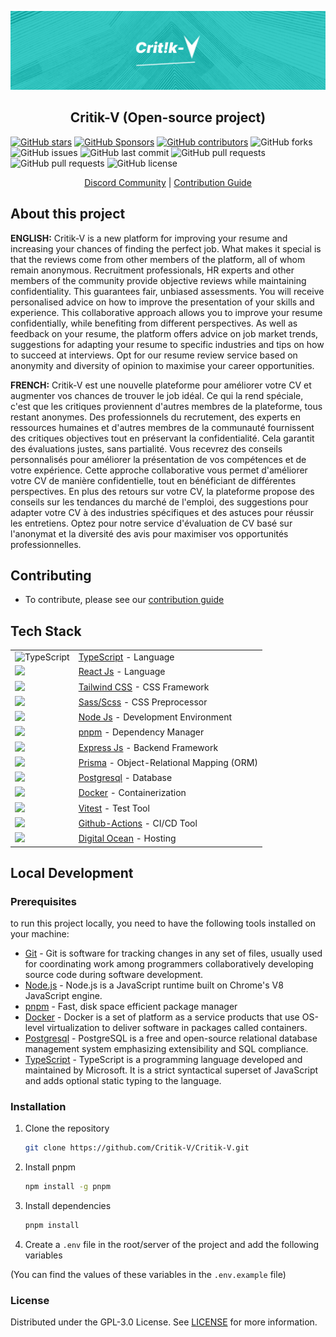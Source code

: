 ![Critik-V logo](../docs/assets/BANNER_README.png)

<h2 align="center">
Critik-V (Open-source project)
</h2>

[![GitHub stars](https://img.shields.io/github/stars/Critik-V/Critik-V.svg?style=social&label=Star)](https://github.com/Critik-V/Critik-V)
[![GitHub Sponsors](https://img.shields.io/github/sponsors/Critik-V.svg?style=social)](https://github.com/sponsors/Critik-V)
[![GitHub contributors](https://img.shields.io/github/contributors/Critik-V/Critik-V.svg)](https://github.com/Critik-V/Critik-V/graphs/contributors)
![GitHub forks](https://img.shields.io/github/forks/Critik-V/Critik-V.svg)
![GitHub issues](https://img.shields.io/github/issues/Critik-V/Critik-V.svg)
![GitHub last commit](https://img.shields.io/github/last-commit/Critik-V/Critik-V.svg)
![GitHub pull requests](https://img.shields.io/github/issues-pr/Critik-V/Critik-V.svg)
![GitHub pull requests](https://img.shields.io/github/issues-pr-closed/Critik-V/Critik-V.svg)
![GitHub license](https://img.shields.io/github/license/Critik-V/Critik-V.svg)

<p align="center">
    <a href="https://discord.gg/Bw9Aa7zC">Discord Community</a> | <a href="/CONTRIBUTING.md">Contribution Guide</a>
</p>

## About this project

**ENGLISH:** Critik-V is a new platform for improving your resume and increasing your chances of finding the perfect job. What makes it special is that the reviews come from other members of the platform, all of whom remain anonymous.
Recruitment professionals, HR experts and other members of the community provide objective reviews while maintaining confidentiality. This guarantees fair, unbiased assessments. You will receive personalised advice on how to improve the presentation of your skills and experience.
This collaborative approach allows you to improve your resume confidentially, while benefiting from different perspectives. As well as feedback on your resume, the platform offers advice on job market trends, suggestions for adapting your resume to specific industries and tips on how to succeed at interviews. Opt for our resume review service based on anonymity and diversity of opinion to maximise your career opportunities.

**FRENCH:** Critik-V est une nouvelle plateforme pour améliorer votre CV et augmenter vos chances de trouver le job idéal. Ce qui la rend spéciale, c'est que les critiques proviennent d'autres membres de la plateforme, tous restant anonymes.
Des professionnels du recrutement, des experts en ressources humaines et d'autres membres de la communauté fournissent des critiques objectives tout en préservant la confidentialité. Cela garantit des évaluations justes, sans partialité. Vous recevrez des conseils personnalisés pour améliorer la présentation de vos compétences et de votre expérience.
Cette approche collaborative vous permet d'améliorer votre CV de manière confidentielle, tout en bénéficiant de différentes perspectives. En plus des retours sur votre CV, la plateforme propose des conseils sur les tendances du marché de l'emploi, des suggestions pour adapter votre CV à des industries spécifiques et des astuces pour réussir les entretiens. Optez pour notre service d'évaluation de CV basé sur l'anonymat et la diversité des avis pour maximiser vos opportunités professionnelles.

## Contributing

- To contribute, please see our <a href="/CONTRIBUTING.md">contribution guide</a>

## Tech Stack

|                                                                                                                                                                 |                                                                       |
| --------------------------------------------------------------------------------------------------------------------------------------------------------------- | --------------------------------------------------------------------- |
| <img src="https://upload.wikimedia.org/wikipedia/commons/thumb/4/4c/Typescript_logo_2020.svg/2048px-Typescript_logo_2020.svg.png" alt="TypeScript" width="20"/> | [TypeScript](https://www.typescriptlang.org/) - Language              |
| <img src="https://cdn4.iconfinder.com/data/icons/logos-3/600/React.js_logo-512.png" width="20"/>                                                                | [React Js](https://reactjs.org/) - Language                           |
| <img src="https://static-00.iconduck.com/assets.00/tailwind-css-icon-2048x1229-u8dzt4uh.png" width="20"/>                                                       | [Tailwind CSS](https://tailwindcss.com/) - CSS Framework              |
| <img src="https://cdn.freebiesupply.com/logos/large/2x/sass-1-logo-png-transparent.png" width="20"/>                                                            | [Sass/Scss](https://sass-lang.com/) - CSS Preprocessor                |
| <img src="https://cdn-icons-png.flaticon.com/512/5968/5968322.png" width="20"/>                                                                                 | [Node Js](https://nodejs.org/en/) - Development Environment           |
| <img src="https://pnpm.io/img/pnpm.svg" width="20"/>                                                                                                            | [pnpm](https://pnpm.io/) - Dependency Manager                         |
| <img src="https://upload.wikimedia.org/wikipedia/commons/6/64/Expressjs.png" width="20"/>                                                                       | [Express Js](https://expressjs.com/) - Backend Framework              |
| <img src="https://cdn.sanity.io/images/vftxng62/production/9c68538b07056123775d8aa985d19d4f217eee34-700x275.png" width="20"/>                                   | [Prisma](https://www.prisma.io/) - Object-Relational Mapping (ORM)    |
| <img src="https://www.postgresql.org/media/img/about/press/elephant.png" width="20"/>                                                                           | [Postgresql](https://www.postgresql.org/) - Database                  |
| <img src="https://cdn4.iconfinder.com/data/icons/logos-and-brands/512/97_Docker_logo_logos-512.png" width="20"/>                                                | [Docker](https://www.docker.com/) - Containerization                  |
| <img src="https://user-images.githubusercontent.com/11247099/145112184-a9ff6727-661c-439d-9ada-963124a281f7.png" width="20"/>                                   | [Vitest](https://vitest.dev/) - Test Tool                             |
| <img src="https://avatars.githubusercontent.com/u/44036562?s=200&v=4" width="20"/>                                                                              | [Github-Actions](https://github.com/features/actions) - CI/CD Tool    |
| <img src="https://upload.wikimedia.org/wikipedia/commons/thumb/f/ff/DigitalOcean_logo.svg/800px-DigitalOcean_logo.svg.png" width="20"/>                         | [Digital Ocean](https://www.digitalocean.com/) - Hosting              |

## Local Development

### Prerequisites

to run this project locally, you need to have the following tools installed on your machine:

- [Git](https://git-scm.com/) - Git is software for tracking changes in any set of files, usually used for coordinating work among programmers collaboratively developing source code during software development.
- [Node.js](https://nodejs.org/en/) - Node.js is a JavaScript runtime built on Chrome's V8 JavaScript engine.
- [pnpm](https://pnpm.io/) - Fast, disk space efficient package manager
- [Docker](https://www.docker.com/) - Docker is a set of platform as a service products that use OS-level virtualization to deliver software in packages called containers.
- [Postgresql](https://www.postgresql.org/) - PostgreSQL is a free and open-source relational database management system emphasizing extensibility and SQL compliance.
- [TypeScript](https://www.typescriptlang.org/) - TypeScript is a programming language developed and maintained by Microsoft. It is a strict syntactical superset of JavaScript and adds optional static typing to the language.

### Installation

1. Clone the repository

   ```sh
   git clone https://github.com/Critik-V/Critik-V.git
   ```

2. Install pnpm

   ```sh
   npm install -g pnpm
   ```

3. Install dependencies

   ```sh
   pnpm install
   ```

4. Create a `.env` file in the root/server of the project and add the following variables

(You can find the values of these variables in the `.env.example` file)

### License

Distributed under the GPL-3.0 License. See [LICENSE](LICENSE) for more information.

